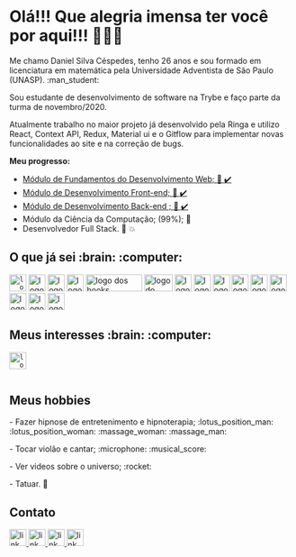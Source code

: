 # Olá!!! Que alegria imensa ter você por aqui!!! :star_struck::star_struck::star_struck:

<p> Me chamo Daniel Silva Céspedes, tenho 26 anos e sou formado em licenciatura em matemática pela Universidade Adventista de São Paulo (UNASP). :man_student: <p/>
<p> Sou estudante de desenvolvimento de software na Trybe e faço parte da turma de novembro/2020. </p>
<p>  Atualmente trabalho no maior projeto já desenvolvido pela Ringa e utilizo React, Context API, Redux, Material ui e o Gitflow para implementar novas funcionalidades ao site e na correção de bugs.</p>
<b>Meu progresso: </b>

* <a href='https://raw.githubusercontent.com/devDanielCespedes/devDanielCespedes/main/images/certificadoConclusaoModuloFundamentos.png'> Módulo de Fundamentos do Desenvolvimento Web; :1st_place_medal: :heavy_check_mark:</a>
* <a href='https://github.com/devDanielCespedes/devDanielCespedes/blob/main/images/Turma-07_-Certificado-de-Font-End-Daniel-Silva-C%C3%A9spedes.jpg?raw=true'> Módulo de Desenvolvimento Front-end; :1st_place_medal: :heavy_check_mark: </a>
* <a href='https://github.com/devDanielCespedes/devDanielCespedes/blob/main/images/backend.pdf'> Módulo de Desenvolvimento Back-end ; :1st_place_medal: :heavy_check_mark: </a> 
* Módulo da Ciência da Computação; (99%); :construction:
* Desenvolvedor Full Stack. :checkered_flag: :boom:

<h2>O que já sei :brain: :computer:</h2>

<code><img src="https://upload.wikimedia.org/wikipedia/commons/thumb/6/61/HTML5_logo_and_wordmark.svg/1200px-HTML5_logo_and_wordmark.svg.png" width='30px' height="30px" alt='logo do HTML' marginRight="10px"/></code>
<img src="https://upload.wikimedia.org/wikipedia/commons/thumb/d/d5/CSS3_logo_and_wordmark.svg/1200px-CSS3_logo_and_wordmark.svg.png" alt='logo do CSS' width='30px' height="30px"/>
<img src="https://img2.gratispng.com/20180810/fvl/kisspng-javascript-comment-html-logo-international-confere-amp-quot-need-page-amp-quot-5b6d61dfbbdf29.2420070415338951357695.jpg" alt='logo do Javascript' width='30px' height="30px"/>
<img src="https://bognarjunior.files.wordpress.com/2018/08/download.png?w=256" alt='logo do redux' width='30px' height="30px" margin-right="10px"/> 
<img src="https://www.alura.com.br/artigos/assets/react-hooks/logo-do-react-com-um-J.png" alt='logo dos hooks' width='100px' height="30px"/>
<img src="https://miro.medium.com/max/2000/1*QDQvlCg420lzRElCK4AYhw.png" alt='logo do React Native' width='50px' height="30px"/>
<img src="https://storage.semalt.com/uploads/articles/6e222187f3ca196b689b9d3984685dc91.png" alt='logo do Nodo js' width='30px' height="30px"/> 
<img src="https://avatars3.githubusercontent.com/u/18133?s=200&v=4" alt='logo do gitHub' width='30px' height="30px"/>
<img src="https://upload.wikimedia.org/wikipedia/commons/thumb/3/35/Tux.svg/1200px-Tux.svg.png" alt='logo do lunix' width='30px' height="30px"/>
<img src="https://testing-library.com/img/octopus-128x128.png" alt='logo da react testing library' width='30px' height="30px" />
<img src="https://d2eip9sf3oo6c2.cloudfront.net/tags/images/000/000/940/full/jestlogo.png" alt='logo do jest' width='30px' height="30px" />
<img src="https://img2.gratispng.com/20180819/xv/kisspng-logo-mysql-cluster-database-oracle-corporation-macrosolution-5b7962c3aaa0d2.7413479715346817956989.jpg" alt='logo do MySQL' width='30px' height="30px" />
<img src="https://w1.pngwing.com/pngs/711/379/png-transparent-green-grass-mongodb-database-documentoriented-database-dashboard-nosql-bson-javascript.png" alt='logo do MongoDB' width='30px' height="30px" />
<img src="https://upload.wikimedia.org/wikipedia/commons/thumb/4/4c/Typescript_logo_2020.svg/512px-Typescript_logo_2020.svg.png" alt='logo do TypeScript' width='30px' height="30px" />
<img src="https://upload.wikimedia.org/wikipedia/commons/thumb/1/17/GraphQL_Logo.svg/1200px-GraphQL_Logo.svg.png" alt='logo do GraphQL' width='30px' height="30px" />

<h2>Meus interesses :brain: :computer:</h2>
<code><img src="https://img1.gratispng.com/20180831/bol/kisspng-c-programming-language-logo-microsoft-visual-stud-atlas-portfolio-5b8991925c19f7.9738748215357423543773.jpg" alt='logo do C#' width='30px' height="30px" />
 </code>

<h2>Meus hobbies</h2>
<p>- Fazer hipnose de entretenimento e hipnoterapia; :lotus_position_man: :lotus_position_woman: :massage_woman: :massage_man:</p>
<p>- Tocar violão e cantar; :microphone: :musical_score:</p>
<p>- Ver videos sobre o universo; :rocket:</p>
<p>- Tatuar. 💉</p>

<h2>Contato</h2>
<a href="https://www.linkedin.com/in/devdanielcespedes/" target="_blank"> <img src="https://t.ctcdn.com.br/o6YUYZNxhn1ob0FEjQo-a7KapYU=/400x400/smart/i490027.jpeg" alt='link que direciona para o linkedIn do Daniel Silva Céspedes' width='30px' height="30px"/> </a>
<a href="mailto:dev.danielcespedes@gmail.com" target="_blank"> <img src="https://www.google.com/gmail/about/static/images/logo-gmail.png?cache=1adba63"  alt='link que direciona para o gmail do Daniel Silva Céspedes' width='30px' height="30px"/> </a>
<a href="https://www.instagram.com/dancespedes/" target="_blank"> <img src="https://images.vexels.com/media/users/3/137197/isolated/preview/fb944c570182b6e89eb21f41f8c4522b-silhueta-colorida-de-instagram.png" alt='link que direciona para o instagram do Daniel Silva Céspedes' width='30px' height="30px"/> </a>
<a href="https://api.whatsapp.com/send?phone=5511952744571" target="_blank"> <img src="https://staconecta.com.br/wp-content/uploads/2018/01/whats-sem-fundo.png" alt='link que direciona para o WhatsApp do Daniel Silva Céspedes' width='30px' height="30px"/> </a>
